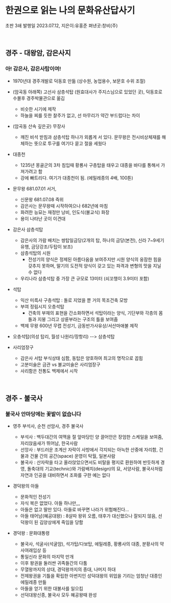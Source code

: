 # 한권으로 읽는 나의 문화유산답사기

초판 3쇄 발행일 2023.07.12,  지은이:유홍준  펴낸곳:창비(주)

<br>

## 경주 - 대왕암, 감은사지

### 아! 감은사, 감은사탑이여!

- 1970년대 경주개발로 덕동호 만듦 (상수원, 농업용수, 보문호 수위 조절)

- (암곡동 아래쪽) 고선사 삼층석탑 (원효대사가 주지스님으로 있었던 곳), 덕동호로 수몰후 경주박물관으로 옮김
  - 비슷한 시기에 제작
  - 하늘을 찌를 듯한 찰주가 없고, 선 마무리가 약간 부드럽다는 차이

- (암곡동 산속 깊은곳) 무장사
  - 깨진 비석 받침과 삼층석탑 하나가 외롭게 서 있다. 문무왕은 전시비상체재를 해체하는 뜻으로 투구를 여기다 묻고 절을 세웠다

- 대종천 
  - 1235년 몽골군의 3차 침입때 황룡사 구층탑을 태우고 대종을 바다를 통해서 가져가려고 함
  - 강에 빠트리다. 여기가 대종천이 됨. (에밀레종의 4배, 100톤)

- 문무왕 681.07.01 서거, 
  - 신문왕 681.07.08 즉위
  - 감은사는 문무왕때 시작하여으나 682년에 마침
  - 화려한 능묘는 재정만 낭비, 인도식(불교식) 화장
  - 용이 나타난 곳이 이견대

- 감은사 삼층석탑
  - 감은사의 가람 배치는 쌍탑일금당(2개의 탑, 하나의 금당(본전), 신라 7~9세기 유행, 금당강조/두탑이 보조)
  - 삼층석탑의 시원
    - 전성기의 양식은 정제된 아름다움을 보여주지만 시원 양식의 웅잠한 힘을 갖추지 못하며, 말기의 도전적 양식이 갖고 있는 파격과 변형의 맛을 지닐 수 없다
  - 우리나라 삼층석탑 중 가장 큰 규모로 13미터 (쇠꼬챙이 3.9미터 포함)

- 석탑 
  - 익산 미륵사 구층석탑 : 돌로 지었을 뿐 거의 목조건축 모방
  - 부여 정림시지 오층석탑
    - 건축의 부재의 표현을 간소화하면서 석탑이라는 양식, 기단부와 각층의 몸돌과 지붕 그리고 상륜부라는 구조의 틀을 보여줌
  - 백제 무왕 600년 무렵 전성기, 금동반가사유상/서산마애불 제작

- 오층석탑(의성 탑리, 월성 나원리/장항리) --> 삼층석탑

- 사리엄장구
  - 감은사 서탑 부식상태 심함, 동탑은 양호하여 최고의 명작으로 꼽힘
  - 고분미술은 금관 vs 불교미술은 사리엄장구
  - 사리함은 전통도 백제에서 시작

<br>
 

## 경주 - 불국사

### 불국사 안마당에는 꽃밭이 없습니다

- 영주 부석사, 순천 선암사, 경주 불국사
  - 부석사 : 백두대간의 여맥을 절 앞마당인 양 끌어안은 장엄한 스케일을 보여줌, 자리앉음새가 뛰어남, 한국사람
  - 선앙사 : 부드러운 조계산 자락이 사방에서 각지되는 아늑한 산중에 자리함, 건물과 건물 간의 공간(space) 운영이 탁월, 일본사람
  - 불국사 : 산자락을 타고 올라앉았으면서도 비탈을 평지로 환원하여 반듯하게 경영, 돌축대의 기교(technic)와 가람배치(design)의 묘, 서양사람, 불국사처럼 자연과 인공을 대비하면서 조화를 구한 예는 없다

- 경덕왕의 아들
  - 문화적인 전성기
  - 자식 복은 없었다. 아들 하나만,,,
  - 아들은 없고 딸만 있다. 아들로 바꾸면 나라가 위험해진다...
  - 아들 태어남(혜공대왕) : 8살따 왕위 오름, 태후가 대신했으나 잘되지 않음, 선덕왕이 된 김양상에게 죽임을 당함

- 경덕왕 : 문화대통령
  - 불국사, 석굴사(석굴암), 석가탑/다보탑, 에밀레종, 황룡사의 대종, 분황사의 약사여래입상 등
  - 통일신라 문화의 마지막 만개
  - 이후 왕권을 둘러싼 귀족들간의 다툼
  - 무열왕까지의 상대, 경덕왕까지의 종대, 나머지 하대
  - 전제왕권을 기틀을 확립한 아번지인 성덕대왕의 위업을 기리는 엄청난 대종인 에밀레종 만듦
  - 아들을 얻기 위한 대불사를 일으킴
  - 선덕대왕신종, 불국사 모두 혜공왕때 완성